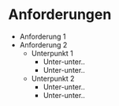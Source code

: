 # Anforderungen

- Anforderung 1
- Anforderung 2
  - Unterpunkt 1
      - Unter-unter..
      - Unter-unter..
  - Unterpunkt 2
      - Unter-unter..
      - Unter-unter..